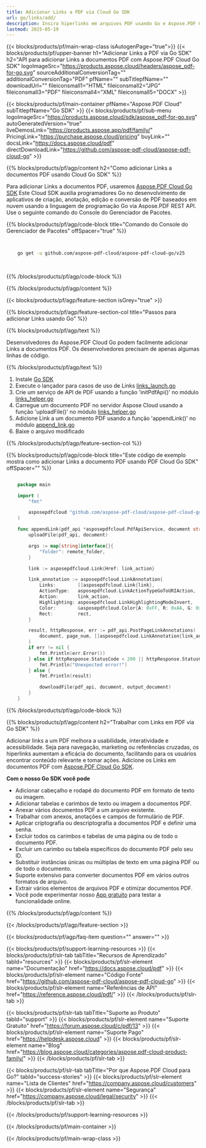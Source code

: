 ```yaml
---
title: Adicionar Links a PDF via Cloud Go SDK
url: go/links/add/
description: Insira hiperlinks em arquivos PDF usando Go e Aspose.PDF Cloud SDK.
lastmod: 2025-05-19
---
```


{{< blocks/products/pf/main-wrap-class isAutogenPage="true">}}
{{< blocks/products/pf/upper-banner h1="Adicionar Links a PDF via Go SDK" h2="API para adicionar Links a documentos PDF com Aspose.PDF Cloud Go SDK" logoImageSrc="https://products.aspose.cloud/headers/aspose_pdf-for-go.svg" sourceAdditionalConversionTag="" additionalConversionTag="PDF" pfName="" subTitlepfName="" downloadUrl="" fileiconsmall1="HTML" fileiconsmall2="JPG" fileiconsmall3="PDF" fileiconsmall4="XML" fileiconsmall5="DOCX" >}}

{{< blocks/products/pf/main-container pfName="Aspose.PDF Cloud" subTitlepfName="Go SDK" >}}
{{< blocks/products/pf/sub-menu logoImageSrc="https://products.aspose.cloud/sdk/aspose_pdf-for-go.svg"
autoGeneratedVersion="true"
liveDemosLink="https://products.aspose.app/pdf/family/" PricingLink="https://purchase.aspose.cloud/pricing" buyLink="" docsLink="https://docs.aspose.cloud/pdf"  directDownloadLink="https://github.com/aspose-pdf-cloud/aspose-pdf-cloud-go" >}}

{{% blocks/products/pf/agp/content h2="Como adicionar Links a documentos PDF usando Cloud Go SDK" %}}

Para adicionar Links a documentos PDF, usaremos
[Aspose.PDF Cloud Go SDK](https://products.aspose.cloud/pdf/go/)
Este Cloud SDK auxilia programadores Go no desenvolvimento de aplicativos de criação, anotação, edição e conversão de PDF baseados em nuvem usando a linguagem de programação Go via Aspose.PDF REST API. Use o seguinte comando do Console do Gerenciador de Pacotes.

{{% blocks/products/pf/agp/code-block title="Comando do Console do Gerenciador de Pacotes" offSpacer="true" %}}

```bash

     
    go get -u github.com/aspose-pdf-cloud/aspose-pdf-cloud-go/v25
     
     
```

{{% /blocks/products/pf/agp/code-block %}}

{{% /blocks/products/pf/agp/content %}}

{{< blocks/products/pf/agp/feature-section isGrey="true" >}}

{{% blocks/products/pf/agp/feature-section-col title="Passos para adicionar Links usando Go" %}}

{{% blocks/products/pf/agp/text %}}

Desenvolvedores do Aspose.PDF Cloud Go podem facilmente adicionar Links a documentos PDF. Os desenvolvedores precisam de apenas algumas linhas de código.

{{% /blocks/products/pf/agp/text %}}

1. Instale [Go SDK](https://github.com/aspose-pdf-cloud/aspose-pdf-cloud-go)
1. Execute o lançador para casos de uso de Links [links_launch.go](https://github.com/aspose-pdf-cloud/aspose-pdf-cloud-go/blob/master/uses_cases/links/links_launch.go)
1. Crie um serviço de API de PDF usando a função 'initPdfApi()' no módulo [links_helper.go](https://github.com/aspose-pdf-cloud/aspose-pdf-cloud-go/blob/master/uses_cases/links/links_helper.go)
1. Carregue um documento PDF no servidor Aspose Cloud usando a função 'uploadFile()' no módulo [links_helper.go](https://github.com/aspose-pdf-cloud/aspose-pdf-cloud-go/blob/master/uses_cases/links/links_helper.go)
1. Adicione Link a um documento PDF usando a função 'appendLink()' no módulo [append_link.go](https://github.com/aspose-pdf-cloud/aspose-pdf-cloud-go/blob/master/uses_cases/links/append_link.go)
1. Baixe o arquivo modificado

{{% /blocks/products/pf/agp/feature-section-col %}}

{{% blocks/products/pf/agp/code-block title="Este código de exemplo mostra como adicionar Links a documento PDF usando PDF Cloud Go SDK" offSpacer="" %}}

```go

    package main

    import (
        "fmt"

        asposepdfcloud "github.com/aspose-pdf-cloud/aspose-pdf-cloud-go/v25"
    )

    func appendLink(pdf_api *asposepdfcloud.PdfApiService, document string, output_document string, page_num int32, link_action string, rect *asposepdfcloud.Rectangle, remote_folder string) {
        uploadFile(pdf_api, document)

        args := map[string]interface{}{
            "folder": remote_folder,
        }

        link := asposepdfcloud.Link{Href: link_action}

        link_annotation := asposepdfcloud.LinkAnnotation{
            Links:        []asposepdfcloud.Link{link},
            ActionType:   asposepdfcloud.LinkActionTypeGoToURIAction,
            Action:       link_action,
            Highlighting: asposepdfcloud.LinkHighlightingModeInvert,
            Color:        &asposepdfcloud.Color{A: 0xFF, R: 0xAA, G: 0x00, B: 0x00},
            Rect:         rect,
        }

        result, httpResponse, err := pdf_api.PostPageLinkAnnotations(
            document, page_num, []asposepdfcloud.LinkAnnotation{link_annotation}, args,
        )
        if err != nil {
            fmt.Println(err.Error())
        } else if httpResponse.StatusCode < 200 || httpResponse.StatusCode > 299 {
            fmt.Println("Unexpected error!")
        } else {
            fmt.Println(result)

            downloadFile(pdf_api, document, output_document)
        }
    }
```

{{% /blocks/products/pf/agp/code-block %}}

{{% blocks/products/pf/agp/content h2="Trabalhar com Links em PDF via Go SDK" %}}

Adicionar links a um PDF melhora a usabilidade, interatividade e acessibilidade. Seja para navegação, marketing ou referências cruzadas, os hiperlinks aumentam a eficácia do documento, facilitando para os usuários encontrar conteúdo relevante e tomar ações.
Adicione os Links em documentos PDF com [Aspose.PDF Cloud Go SDK](https://products.aspose.cloud/pdf/go/).

**Com o nosso Go SDK você pode**

+ Adicionar cabeçalho e rodapé do documento PDF em formato de texto ou imagem.
+ Adicionar tabelas e carimbos de texto ou imagem a documentos PDF.
+ Anexar vários documentos PDF a um arquivo existente.
+ Trabalhar com anexos, anotações e campos de formulário de PDF.
+ Aplicar criptografia ou descriptografia a documentos PDF e definir uma senha.
+ Excluir todos os carimbos e tabelas de uma página ou de todo o documento PDF.
+ Excluir um carimbo ou tabela específicos do documento PDF pelo seu ID.
+ Substituir instâncias únicas ou múltiplas de texto em uma página PDF ou de todo o documento.
+ Suporte extensivo para converter documentos PDF em vários outros formatos de arquivo.
+ Extrair vários elementos de arquivos PDF e otimizar documentos PDF.
+ Você pode experimentar nosso [App gratuito](https://products.aspose.app/pdf/family) para testar a funcionalidade online.

{{% /blocks/products/pf/agp/content %}}

{{< /blocks/products/pf/agp/feature-section >}}

{{< blocks/products/pf/agp/faq-item question="" answer="" >}}

{{< blocks/products/pf/support-learning-resources >}}
{{< blocks/products/pf/slr-tab tabTitle="Recursos de Aprendizado" tabId="resources" >}}
{{< blocks/products/pf/slr-element name="Documentação" href="https://docs.aspose.cloud/pdf" >}}
{{< blocks/products/pf/slr-element name="Código Fonte" href="https://github.com/aspose-pdf-cloud/aspose-pdf-cloud-go" >}}
{{< blocks/products/pf/slr-element name="Referências de API" href="https://reference.aspose.cloud/pdf/" >}}
{{< /blocks/products/pf/slr-tab >}}

{{< blocks/products/pf/slr-tab tabTitle="Suporte ao Produto" tabId="support" >}}
{{< blocks/products/pf/slr-element name="Suporte Gratuito" href="https://forum.aspose.cloud/c/pdf/13" >}}
{{< blocks/products/pf/slr-element name="Suporte Pago" href="https://helpdesk.aspose.cloud" >}}
{{< blocks/products/pf/slr-element name="Blog" href="https://blog.aspose.cloud/categories/aspose.pdf-cloud-product-family/" >}}
{{< /blocks/products/pf/slr-tab >}}

{{< blocks/products/pf/slr-tab tabTitle="Por que Aspose.PDF Cloud para Go?" tabId="success-stories" >}}
{{< blocks/products/pf/slr-element name="Lista de Clientes" href="https://company.aspose.cloud/customers" >}}
{{< blocks/products/pf/slr-element name="Segurança" href="https://company.aspose.cloud/legal/security" >}}
{{< /blocks/products/pf/slr-tab >}}

{{< /blocks/products/pf/support-learning-resources >}}

{{< /blocks/products/pf/main-container >}}

{{< /blocks/products/pf/main-wrap-class >}}



